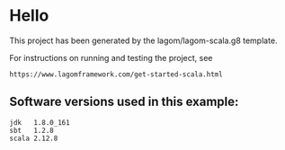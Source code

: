 # Hello

This project has been generated by the lagom/lagom-scala.g8 template. 

For instructions on running and testing the project, see 
    
    https://www.lagomframework.com/get-started-scala.html

## Software versions used in this example:
    jdk   1.8.0_161
    sbt   1.2.8
    scala 2.12.8
